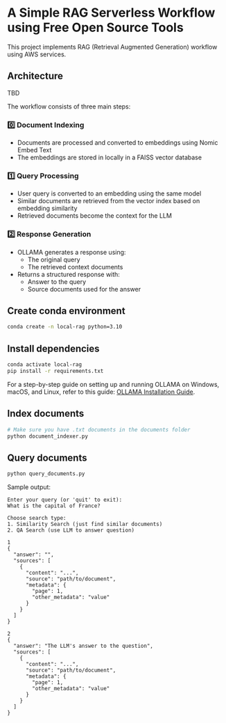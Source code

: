 # A Simple RAG Serverless Workflow using Free Open Source Tools

This project implements RAG (Retrieval Augmented Generation) workflow using AWS services.

## Architecture

TBD

The workflow consists of three main steps:

### 0️⃣ Document Indexing
- Documents are processed and converted to embeddings using Nomic Embed Text
- The embeddings are stored in locally in a FAISS vector database

### 1️⃣ Query Processing
- User query is converted to an embedding using the same model
- Similar documents are retrieved from the vector index based on embedding similarity
- Retrieved documents become the context for the LLM

### 2️⃣ Response Generation
- OLLAMA generates a response using:
  - The original query
  - The retrieved context documents
- Returns a structured response with:
  - Answer to the query
  - Source documents used for the answer

## Create conda environment
```bash
conda create -n local-rag python=3.10
```

## Install dependencies
```bash
conda activate local-rag
pip install -r requirements.txt
```

For a step-by-step guide on setting up and running OLLAMA on Windows, macOS, and Linux, refer to this guide: [OLLAMA Installation Guide](https://medium.com/@sridevi17j/step-by-step-guide-setting-up-and-running-ollama-in-windows-macos-linux-a00f21164bf3).

## Index documents
```bash
# Make sure you have .txt documents in the documents folder
python document_indexer.py
```

## Query documents
```bash
python query_documents.py
```

Sample output:
```
Enter your query (or 'quit' to exit):
What is the capital of France?

Choose search type:
1. Similarity Search (just find similar documents)
2. QA Search (use LLM to answer question)

1
{
  "answer": "",
  "sources": [
    {
      "content": "...",
      "source": "path/to/document",
      "metadata": {
        "page": 1,
        "other_metadata": "value"
      }
    }
  ]
}

2
{
  "answer": "The LLM's answer to the question",
  "sources": [
    {
      "content": "...",
      "source": "path/to/document",
      "metadata": {
        "page": 1,
        "other_metadata": "value"
      }
    }
  ]
}
```

